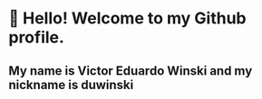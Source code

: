 # 👋 Hello! Welcome to my Github profile.
## My name is Victor Eduardo Winski and my nickname is duwinski
